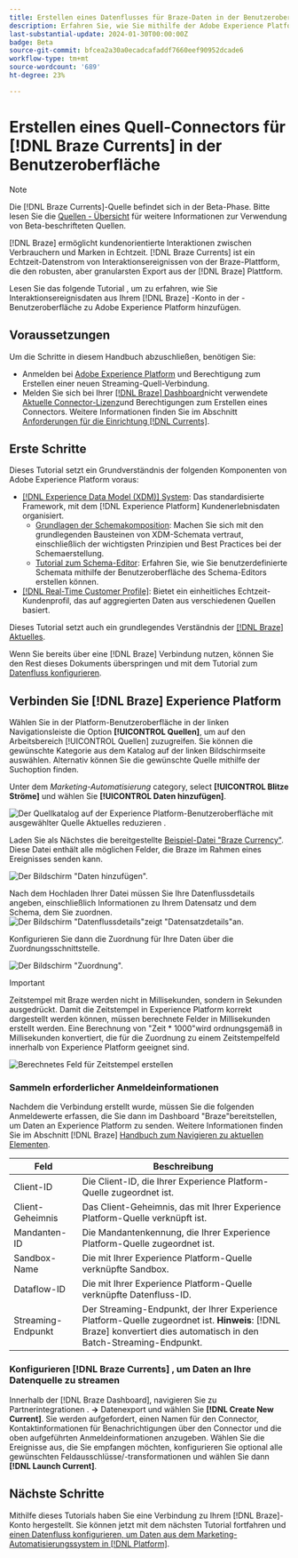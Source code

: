 ```yaml
---
title: Erstellen eines Datenflusses für Braze-Daten in der Benutzeroberfläche
description: Erfahren Sie, wie Sie mithilfe der Adobe Experience Platform-Benutzeroberfläche einen Datenfluss für Ihr Braze-Konto erstellen.
last-substantial-update: 2024-01-30T00:00:00Z
badge: Beta
source-git-commit: bfcea2a30a0ecadcafaddf7660eef90952dcade6
workflow-type: tm+mt
source-wordcount: '689'
ht-degree: 23%

---
```


# Erstellen eines Quell-Connectors für [!DNL Braze Currents] in der Benutzeroberfläche

>[!NOTE]
>
>Die [!DNL Braze Currents]-Quelle befindet sich in der Beta-Phase. Bitte lesen Sie die [Quellen - Übersicht](../../../../home.md#terms-and-conditions) für weitere Informationen zur Verwendung von Beta-beschrifteten Quellen.

[!DNL Braze] ermöglicht kundenorientierte Interaktionen zwischen Verbrauchern und Marken in Echtzeit. [!DNL Braze Currents] ist ein Echtzeit-Datenstrom von Interaktionsereignissen von der Braze-Plattform, die den robusten, aber granularsten Export aus der [!DNL Braze] Plattform.

Lesen Sie das folgende Tutorial , um zu erfahren, wie Sie Interaktionsereignisdaten aus Ihrem [!DNL Braze] -Konto in der -Benutzeroberfläche zu Adobe Experience Platform hinzufügen.

## Voraussetzungen

Um die Schritte in diesem Handbuch abzuschließen, benötigen Sie:

* Anmelden bei [Adobe Experience Platform](https://platform.adobe.com) und Berechtigung zum Erstellen einer neuen Streaming-Quell-Verbindung.
* Melden Sie sich bei Ihrer [[!DNL Braze] Dashboard](https://dashboard.braze.com/sign_in)nicht verwendete [Aktuelle Connector-Lizenz](https://www.braze.com/docs/user_guide/data_and_analytics/braze_currents)und Berechtigungen zum Erstellen eines Connectors. Weitere Informationen finden Sie im Abschnitt [Anforderungen für die Einrichtung [!DNL Currents]](https://www.braze.com/docs/user_guide/data_and_analytics/braze_currents/setting_up_currents/#requirements).

## Erste Schritte

Dieses Tutorial setzt ein Grundverständnis der folgenden Komponenten von Adobe Experience Platform voraus:

* [[!DNL Experience Data Model (XDM)] System](../../../../../xdm/home.md): Das standardisierte Framework, mit dem [!DNL Experience Platform] Kundenerlebnisdaten organisiert.
   * [Grundlagen der Schemakomposition](../../../../../xdm/schema/composition.md): Machen Sie sich mit den grundlegenden Bausteinen von XDM-Schemata vertraut, einschließlich der wichtigsten Prinzipien und Best Practices bei der Schemaerstellung.
   * [Tutorial zum Schema-Editor](../../../../../xdm/tutorials/create-schema-ui.md): Erfahren Sie, wie Sie benutzerdefinierte Schemata mithilfe der Benutzeroberfläche des Schema-Editors erstellen können.
* [[!DNL Real-Time Customer Profile]](../../../../../profile/home.md): Bietet ein einheitliches Echtzeit-Kundenprofil, das auf aggregierten Daten aus verschiedenen Quellen basiert.

Dieses Tutorial setzt auch ein grundlegendes Verständnis der [[!DNL Braze] Aktuelles](https://www.braze.com/docs/user_guide/data_and_analytics/braze_currents).

Wenn Sie bereits über eine [!DNL Braze] Verbindung nutzen, können Sie den Rest dieses Dokuments überspringen und mit dem Tutorial zum [Datenfluss konfigurieren](../../dataflow/marketing-automation.md).

## Verbinden Sie [!DNL Braze] Experience Platform

Wählen Sie in der Platform-Benutzeroberfläche in der linken Navigationsleiste die Option **[!UICONTROL Quellen]**, um auf den Arbeitsbereich [!UICONTROL Quellen] zuzugreifen. Sie können die gewünschte Kategorie aus dem Katalog auf der linken Bildschirmseite auswählen. Alternativ können Sie die gewünschte Quelle mithilfe der Suchoption finden.

Unter dem *Marketing-Automatisierung* category, select **[!UICONTROL Blitze Ströme]** und wählen Sie **[!UICONTROL Daten hinzufügen]**.

![Der Quellkatalog auf der Experience Platform-Benutzeroberfläche mit ausgewählter Quelle Aktuelles reduzieren .](../../../../images/tutorials/create/braze/catalog.png)

Laden Sie als Nächstes die bereitgestellte [Beispiel-Datei &quot;Braze Currency&quot;](https://github.com/Appboy/currents-examples/blob/master/sample-data/Adobe/adobe_examples.json). Diese Datei enthält alle möglichen Felder, die Braze im Rahmen eines Ereignisses senden kann.

![Der Bildschirm &quot;Daten hinzufügen&quot;.](../../../../images/tutorials/create/braze/select-data.png)

Nach dem Hochladen Ihrer Datei müssen Sie Ihre Datenflussdetails angeben, einschließlich Informationen zu Ihrem Datensatz und dem Schema, dem Sie zuordnen.
![Der Bildschirm &quot;Datenflussdetails&quot;zeigt &quot;Datensatzdetails&quot;an.](../../../../images/tutorials/create/braze/dataflow-detail.png)

Konfigurieren Sie dann die Zuordnung für Ihre Daten über die Zuordnungsschnittstelle.

![Der Bildschirm &quot;Zuordnung&quot;.](../../../../images/tutorials/create/braze/mapping.png)

>[!IMPORTANT]
>
>Zeitstempel mit Braze werden nicht in Millisekunden, sondern in Sekunden ausgedrückt. Damit die Zeitstempel in Experience Platform korrekt dargestellt werden können, müssen berechnete Felder in Millisekunden erstellt werden. Eine Berechnung von &quot;Zeit * 1000&quot;wird ordnungsgemäß in Millisekunden konvertiert, die für die Zuordnung zu einem Zeitstempelfeld innerhalb von Experience Platform geeignet sind.
>
>![Berechnetes Feld für Zeitstempel erstellen ](../../../../images/tutorials/create/braze/create-calculated-field.png)

### Sammeln erforderlicher Anmeldeinformationen

Nachdem die Verbindung erstellt wurde, müssen Sie die folgenden Anmeldewerte erfassen, die Sie dann im Dashboard &quot;Braze&quot;bereitstellen, um Daten an Experience Platform zu senden. Weitere Informationen finden Sie im Abschnitt [!DNL Braze] [Handbuch zum Navigieren zu aktuellen Elementen](https://www.braze.com/docs/user_guide/data_and_analytics/braze_currents/setting_up_currents/#step-2-navigate-to-currents).

| Feld | Beschreibung |
| --- | --- |
| Client-ID | Die Client-ID, die Ihrer Experience Platform-Quelle zugeordnet ist. |
| Client-Geheimnis | Das Client-Geheimnis, das mit Ihrer Experience Platform-Quelle verknüpft ist. |
| Mandanten-ID | Die Mandantenkennung, die Ihrer Experience Platform-Quelle zugeordnet ist. |
| Sandbox-Name | Die mit Ihrer Experience Platform-Quelle verknüpfte Sandbox. |
| Dataflow-ID | Die mit Ihrer Experience Platform-Quelle verknüpfte Datenfluss-ID. |
| Streaming-Endpunkt | Der Streaming-Endpunkt, der Ihrer Experience Platform-Quelle zugeordnet ist. **Hinweis**: [!DNL Braze] konvertiert dies automatisch in den Batch-Streaming-Endpunkt. |

### Konfigurieren [!DNL Braze Currents] , um Daten an Ihre Datenquelle zu streamen

Innerhalb der [!DNL Braze Dashboard], navigieren Sie zu Partnerintegrationen . **->** Datenexport und wählen Sie **[!DNL Create New Current]**. Sie werden aufgefordert, einen Namen für den Connector, Kontaktinformationen für Benachrichtigungen über den Connector und die oben aufgeführten Anmeldeinformationen anzugeben. Wählen Sie die Ereignisse aus, die Sie empfangen möchten, konfigurieren Sie optional alle gewünschten Feldausschlüsse/-transformationen und wählen Sie dann **[!DNL Launch Current]**.

## Nächste Schritte

Mithilfe dieses Tutorials haben Sie eine Verbindung zu Ihrem [!DNL Braze]-Konto hergestellt. Sie können jetzt mit dem nächsten Tutorial fortfahren und [einen Datenfluss konfigurieren, um Daten aus dem Marketing-Automatisierungssystem in [!DNL Platform]](../../dataflow/marketing-automation.md).